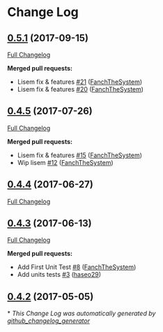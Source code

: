 # Change Log

## [0.5.1](https://github.com/libre-informatique/SonataSyliusUserBundle/tree/0.5.1) (2017-09-15)
[Full Changelog](https://github.com/libre-informatique/SonataSyliusUserBundle/compare/0.4.5...0.5.1)

**Merged pull requests:**

- Lisem fix & features [\#21](https://github.com/libre-informatique/SonataSyliusUserBundle/pull/21) ([FanchTheSystem](https://github.com/FanchTheSystem))
- Lisem fix & features [\#20](https://github.com/libre-informatique/SonataSyliusUserBundle/pull/20) ([FanchTheSystem](https://github.com/FanchTheSystem))

## [0.4.5](https://github.com/libre-informatique/SonataSyliusUserBundle/tree/0.4.5) (2017-07-26)
[Full Changelog](https://github.com/libre-informatique/SonataSyliusUserBundle/compare/0.4.4...0.4.5)

**Merged pull requests:**

- Lisem fix & features [\#15](https://github.com/libre-informatique/SonataSyliusUserBundle/pull/15) ([FanchTheSystem](https://github.com/FanchTheSystem))
- Wip lisem [\#12](https://github.com/libre-informatique/SonataSyliusUserBundle/pull/12) ([FanchTheSystem](https://github.com/FanchTheSystem))

## [0.4.4](https://github.com/libre-informatique/SonataSyliusUserBundle/tree/0.4.4) (2017-06-27)
[Full Changelog](https://github.com/libre-informatique/SonataSyliusUserBundle/compare/0.4.3...0.4.4)

## [0.4.3](https://github.com/libre-informatique/SonataSyliusUserBundle/tree/0.4.3) (2017-06-13)
[Full Changelog](https://github.com/libre-informatique/SonataSyliusUserBundle/compare/0.4.2...0.4.3)

**Merged pull requests:**

- Add First Unit Test [\#8](https://github.com/libre-informatique/SonataSyliusUserBundle/pull/8) ([FanchTheSystem](https://github.com/FanchTheSystem))
- Add units tests [\#3](https://github.com/libre-informatique/SonataSyliusUserBundle/pull/3) ([haseo29](https://github.com/haseo29))

## [0.4.2](https://github.com/libre-informatique/SonataSyliusUserBundle/tree/0.4.2) (2017-05-05)


\* *This Change Log was automatically generated by [github_changelog_generator](https://github.com/skywinder/Github-Changelog-Generator)*